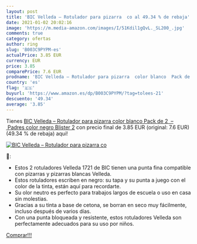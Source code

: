 ```yaml
---
layout: post
title: 'BIC Velleda – Rotulador para pizarra  co al 49.34 % de rebaja'
date: 2021-01-02 20:02:16
image: 'https://m.media-amazon.com/images/I/51Kdil1gQvL._SL200_.jpg'
comments: true
category: ofertas
author: ring
slug: 'B003C9PYPM-es'
actualPrice: 3.85 EUR
currency: EUR
price: 3.85
comparePrice: 7.6 EUR
prodname: 'BIC Velleda – Rotulador para pizarra  color blanco  Pack de 2  – Padres  color negro Blister 2'
country: 'es'
flag: '🇪🇸'
buyurl: 'https://www.amazon.es/dp/B003C9PYPM/?tag=tolees-21'
descuento: '49.34'
average: '3.85'
---
```


Tienes [BIC Velleda – Rotulador para pizarra  color blanco  Pack de 2  – Padres  color negro Blister 2](https://www.amazon.es/dp/B003C9PYPM/?tag=tolees-21) con precio final de  3.85 EUR (original: 7.6 EUR) (49.34 %  de rebaja) aqui!

[![BIC Velleda – Rotulador para pizarra  co](https://m.media-amazon.com/images/I/51Kdil1gQvL._SL200_.jpg)](https://www.amazon.es/dp/B003C9PYPM/?tag=tolees-21)

🔎:

- Estos 2 rotuladores Velleda 1721 de BIC tienen una punta fina compatible con pizarras y pizarras blancas Velleda.
- Estos rotuladores escriben en negro: su tapa y su punta a juego con el color de la tinta, están aquí para recordarte.
- Su olor neutro es perfecto para trabajos largos de escuela o uso en casa sin molestias.
- Gracias a su tinta a base de cetona, se borran en seco muy fácilmente, incluso después de varios días.
- Con una punta bloqueada y resistente, estos rotuladores Velleda son perfectamente adecuados para su uso por niños.

[Comprar!!!](https://www.amazon.es/dp/B003C9PYPM/?tag=tolees-21)
